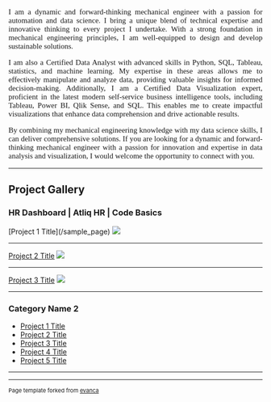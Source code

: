 <p style="font-family: Commissioner; font-size:15px; text-align:justify;">I am a dynamic and forward-thinking mechanical engineer with a passion for automation and data science. I bring a unique blend of technical expertise and innovative thinking to every project I undertake. With a strong foundation in mechanical engineering principles, I am well-equipped to design and develop sustainable solutions.</p>


<p style="font-family: Commissioner; font-size:15px; text-align:justify;">I am also a Certified Data Analyst with advanced skills in Python, SQL, Tableau, statistics, and machine learning. My expertise in these areas allows me to effectively manipulate and analyze data, providing valuable insights for informed decision-making. Additionally, I am a Certified Data Visualization expert, proficient in the latest modern self-service business intelligence tools, including Tableau, Power BI, Qlik Sense, and SQL. This enables me to create impactful visualizations that enhance data comprehension and drive actionable results.</p>

<p style="font-family: Commissioner; font-size:15px; text-align:justify;">By combining my mechanical engineering knowledge with my data science skills, I can deliver comprehensive solutions. If you are looking for a dynamic and forward-thinking mechanical engineer with a passion for innovation and expertise in data analysis and visualization, I would welcome the opportunity to connect with you.</p>


---

<h2 style="font-family: font-family: Commissioner">Project Gallery</h2>

<h3 style="font-family: font-family: Commissioner"> HR Dashboard | Atliq HR | Code Basics</h3>
[Project 1 Title](/sample_page)
<img src="images/dummy_thumbnail.jpg?raw=true"/>

---
[Project 2 Title](/pdf/sample_presentation.pdf)
<img src="images/dummy_thumbnail.jpg?raw=true"/>

---
[Project 3 Title](http://example.com/)
<img src="images/dummy_thumbnail.jpg?raw=true"/>

---

### Category Name 2

- [Project 1 Title](http://example.com/)
- [Project 2 Title](http://example.com/)
- [Project 3 Title](http://example.com/)
- [Project 4 Title](http://example.com/)
- [Project 5 Title](http://example.com/)

---




---
<p style="font-size:11px">Page template forked from <a href="https://github.com/evanca/quick-portfolio">evanca</a></p>
<!-- Remove above link if you don't want to attibute -->
